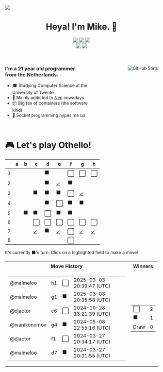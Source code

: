 ![](https://hit.yhype.me/github/profile?user_id=32306794)  <!-- YHYPE hit counter -->
<div align="center">
  <h1>Heya! I'm Mike. 👋</h1>

  <a href="https://github.com/python/cpython"><img src="https://img.shields.io/badge/python-3670A0?style=for-the-badge&logo=python&logoColor=ffdd54"></a>
  <a href="https://github.com/microsoft/TypeScript"><img src="https://img.shields.io/badge/typescript-%23007ACC.svg?style=for-the-badge&logo=typescript&logoColor=white"></a>
  <a href="https://github.com/nim-lang/Nim"><img src="https://img.shields.io/badge/nim-%23FFE953.svg?style=for-the-badge&logo=nim&logoColor=black"></a>
  <br/>
  <a href="https://blog.mikealmel.ooo"><img src="https://img.shields.io/badge/nixos-5277C3?style=for-the-badge&logo=nixos&logoColor=white"></a>
  <a href="https://firefox.com"><img src="https://img.shields.io/badge/Firefox-FF7139?style=for-the-badge&logo=Firefox-Browser&logoColor=white"></a>
</div>

<br/>

<div>
  <img align="right" src="https://github-readme-stats.vercel.app/api?username=malmeloo&show=prs_merged&layout=compact&theme=vue-dark" alt="GitHub Stats" />
  
  <h3 align="left" style="width: 50%">
    I'm a 21 year old programmer from the Netherlands.
  </h3>
  <ul  style="width: 50%">
    <li>🎓️ Studying Computer Science at the University of Twente</li>
    <li>👑 Mainly addicted to <a href="https://github.com/nim-lang/Nim">Nim</a> nowadays</li>
    <li>📦 Big fan of containers (the software kind)</li>
    <li>🧦 Socket programming hypes me up</li>
  </ul>
</div>

<br/>

<div align="left">
  <h1>🎮 Let's play Othello!</h1>
  
<!-- START GAME -->
| |a|b|c|d|e|f|g|h|
|-|-|-|-|-|-|-|-|-|
|1| | | |⬛| |⬜|⬜|⬜|
|2| | | |⬛|[✓](https://github.com/malmeloo/malmeloo/issues/new?title=Othello%7Cmove%7Ce2)|⬛| | |
|3| | |⬛|⬛|⬛|⬜|[✓](https://github.com/malmeloo/malmeloo/issues/new?title=Othello%7Cmove%7Cg3)| |
|4| | | |⬛|⬜|⬛|⬛| |
|5| |⬛|⬛|⬜|⬛|⬛| | |
|6| | |⬜|⬜|⬜|⬜|⬜|⬜|
|7| | |[✓](https://github.com/malmeloo/malmeloo/issues/new?title=Othello%7Cmove%7Cc7)|⬛|[✓](https://github.com/malmeloo/malmeloo/issues/new?title=Othello%7Cmove%7Ce7)|⬜|[✓](https://github.com/malmeloo/malmeloo/issues/new?title=Othello%7Cmove%7Cg7)|[✓](https://github.com/malmeloo/malmeloo/issues/new?title=Othello%7Cmove%7Ch7)|
|8| | | | | |⬜| | |

It's currently ⬛'s turn. Click on a highlighted field to make a move!

<table>
<tr>
<th>Move History</th><th>Winners</th>
</tr><tr>
<td>

<table>
<tr><td>@malmeloo</td><td>h1</td><td>⬜</td><td>2025-03-03 20:39:47 (UTC)</td></tr>
<tr><td>@malmeloo</td><td>g1</td><td>⬛</td><td>2025-03-03 20:35:58 (UTC)</td></tr>
<tr><td>@djactor</td><td>c6</td><td>⬜</td><td>2024-10-28 13:21:39 (UTC)</td></tr>
<tr><td>@ivanikonomov</td><td>g4</td><td>⬛</td><td>2024-05-08 22:55:16 (UTC)</td></tr>
<tr><td>@djactor</td><td>f1</td><td>⬜</td><td>2024-03-27 20:34:17 (UTC)</td></tr>
<tr><td>@malmeloo</td><td>d7</td><td>⬛</td><td>2024-03-27 20:31:55 (UTC)</td></tr>
</table>

</td><td>

<table>
<tr><td>⬜</td><td>2</td></tr>
<tr><td>⬛</td><td>1</td></tr>
<tr><td>Draw</td><td>0</td></tr>
</table>

</td>
</tr>
</table>